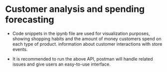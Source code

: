 # Customer analysis and spending forecasting

- Code snippets in the ipynb file are used for visualization purposes, showing shopping habits and the amount of money customers spend on each type of product. information about customer interactions with store events.

- It is recommended to run the above API, postman will handle related issues and give users an easy-to-use interface.
